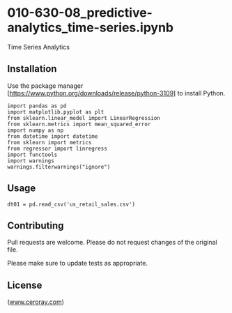 # 010-630-08_predictive-analytics_time-series.ipynb

Time Series Analytics

## Installation

Use the package manager [https://www.python.org/downloads/release/python-3109] to install Python.

```
import pandas as pd
import matplotlib.pyplot as plt
from sklearn.linear_model import LinearRegression
from sklearn.metrics import mean_squared_error
import numpy as np
from datetime import datetime
from sklearn import metrics
from regressor import linregress
import functools
import warnings
warnings.filterwarnings("ignore")
```

## Usage

```
dt01 = pd.read_csv('us_retail_sales.csv')
```

## Contributing

Pull requests are welcome. Please do not request changes of the original file.

Please make sure to update tests as appropriate.

## License

(www.ceroray.com)
